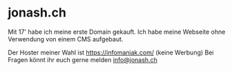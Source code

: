 # jonash.ch
Mit 17' habe ich meine erste Domain gekauft. Ich habe meine Webseite ohne Verwendung von einem CMS aufgebaut.

Der Hoster meiner Wahl ist https://infomaniak.com/ (keine Werbung)
Bei Fragen könnt ihr euch gerne melden info@jonash.ch 
